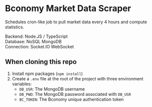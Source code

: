 # Bconomy Market Data Scraper

Schedules cron-like job to pull market data every 4 hours and compute statistics.

Backend: Node.JS / TypeScript \
Database: NoSQL MongoDB \
Connection: Socket.IO WebSocket

## When cloning this repo
1. Install npm packages (`npm install`)
2. Create a `.env` file at the root of the project with three environment variables:
    * `DB_USR`: The MongoDB username
    * `DB_PWD`: The MongoDB password associated with `DB_USR`
    * `BC_TOKEN`: The Bconomy unique authentication token
